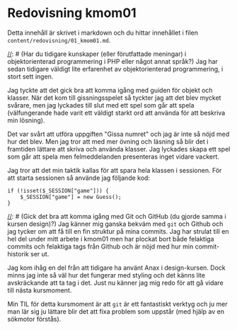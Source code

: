 ---
---
Redovisning kmom01
=========================

Detta innehåll är skrivet i markdown och du hittar innehållet i filen `content/redovisning/01_kmom01.md`.

[//]: # (Har du tidigare kunskaper (eller förutfattade meningar) i objektorienterad programmering i PHP eller något annat språk?)
Jag har sedan tidigare väldigt lite erfarenhet av objektorienterad programmering, i stort sett ingen.

[//]: # (Hur gick det att komma in i PHP och programmering med objekt och klasser?)
Jag tyckte att det gick bra att komma igång med guiden för objekt och klasser. När det kom till gissningsspelet
så tyckter jag att det blev mycket svårare, men jag lyckades till slut med ett spel som går att spela
(välfungerande hade varit ett väldigt starkt ord att använda för att beskriva min lösning).

[//]: # (Hur det gick det att utföra uppgiften “Gissa numret”?)
Det var svårt att utföra uppgiften "Gissa numret" och jag är inte så nöjd med hur det blev.
Men jag tror att med mer övning och läsning så blir det i framtiden lättare att skriva och använda
klasser. Jag lyckades skapa ett spel som går att spela men felmeddelanden presenteras inget vidare vackert.

[//]: # (Vilken taktik valde du för att lagra spelet i sessionen?)
Jag tror att det min taktik kallas för att spara hela klassen i sessionen.
För att starta sessionen så använde jag följande kod:
```
if (!isset($_SESSION["game"])) {
    $_SESSION["game"] = new Guess();
}
```

[//]: # (Gick det bra att komma igång med Git och GitHub (du gjorde samma i kursen design)?)
Jag känner mig ganska bekväm med `git` och Github och jag tycker om att få till en fin struktur på mina commits.
Jag har strulat till en hel del under mitt arbete i kmom01 men har plockat bort både felaktiga commits och felaktiga
tags från Github och är nöjd med hur min commit-historik ser ut.

[//]: # (Har du några inledande reflektioner kring me-sidan och dess struktur?)
Jag kom ihåg en del från att tidigare ha använt Anax i design-kursen. Dock minns jag inte så väl hur det fungerar
med styling och det känns lite avskräckande att ta tag i det. Just nu känner jag mig redo för att gå vidare till nästa
kursmoment.

[//]: # (Vilken är din TIL för detta kmom?)
Min TIL för detta kursmoment är att `git` är ett fantastiskt verktyg och ju mer man lär sig ju lättare blir det
att fixa problem som uppstår (med hjälp av en sökmotor förstås).

[//]: # (This may be the most platform independent comment)
